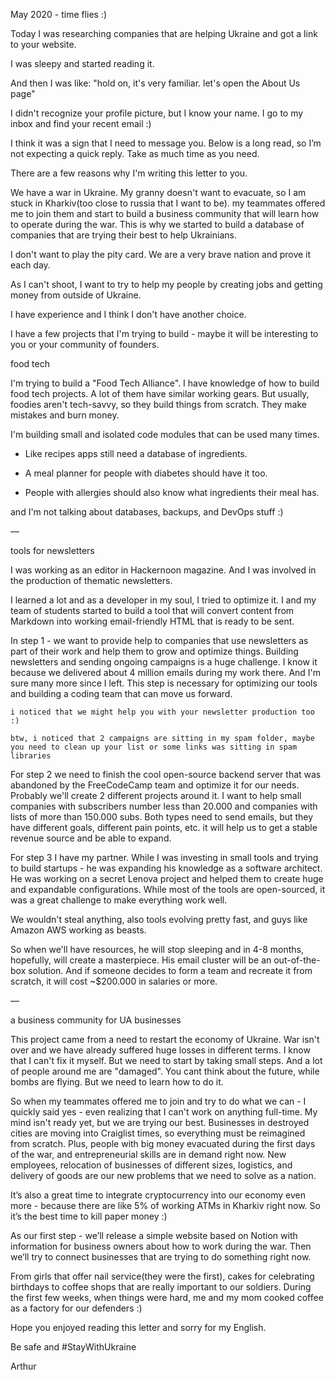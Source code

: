 May 2020 - time flies :)





Today I was researching companies that are helping Ukraine and got a link to your website. 

I was sleepy and started reading it. 

And then I was like: "hold on, it's very familiar. let's open the About Us page" 

I didn't recognize your profile picture, but I know your name. I go to my inbox and find your recent email :)



I think it was a sign that I need to message you. Below is a long read, so I’m not expecting a quick reply. Take as much time as you need.



There are a few reasons why I'm writing this letter to you. 

We have a war in Ukraine. My granny doesn't want to evacuate, so I am stuck in Kharkiv(too close to russia that I want to be). my teammates offered me to join them and start to build a business community that will learn how to operate during the war. This is why we started to build a database of companies that are trying their best to help Ukrainians.



I don't want to play the pity card. We are a very brave nation and prove it each day.

As I can't shoot, I want to try to help my people by creating jobs and getting money from outside of Ukraine. 

I have experience and I think I don't have another choice. 



I have a few projects that I'm trying to build - maybe it will be interesting to you or your community of founders.



food tech

I'm trying to build a "Food Tech Alliance". I have knowledge of how to build food tech projects. A lot of them have similar working gears. But usually, foodies aren't tech-savvy, so they build things from scratch. They make mistakes and burn money. 



I'm building small and isolated code modules that can be used many times. 

- Like recipes apps still need a database of ingredients. 

- A meal planner for people with diabetes should have it too. 

- People with allergies should also know what ingredients their meal has. 

and I'm not talking about databases, backups, and DevOps stuff :) 



—



tools for newsletters

I was working as an editor in Hackernoon magazine. And I was involved in the production of thematic newsletters.

I learned a lot and as a developer in my soul, I tried to optimize it. I and my team of students started to build a tool that will convert content from Markdown into working email-friendly HTML that is ready to be sent. 



In step 1 - we want to provide help to companies that use newsletters as part of their work and help them to grow and optimize things. Building newsletters and sending ongoing campaigns is a huge challenge. I know it because we delivered about 4 million emails during my work there. And I'm sure many more since I left. This step is necessary for optimizing our tools and building a coding team that can move us forward.



`i noticed that we might help you with your newsletter production too :)`



`btw, i noticed that 2 campaigns are sitting in my spam folder, maybe you need to clean up your list or some links was sitting in spam libraries`



For step 2 we need to finish the cool open-source backend server that was abandoned by the FreeCodeCamp team and optimize it for our needs. Probably we'll create 2 different projects around it. I want to help small companies with subscribers number less than 20.000 and companies with lists of more than 150.000 subs. Both types need to send emails, but they have different goals, different pain points, etc. it will help us to get a stable revenue source and be able to expand.



For step 3 I have my partner. While I was investing in small tools and trying to build startups - he was expanding his knowledge as a software architect. He was working on a secret Lenova project and helped them to create huge and expandable configurations. While most of the tools are open-sourced, it was a great challenge to make everything work well.

We wouldn't steal anything, also tools evolving pretty fast, and guys like Amazon AWS working as beasts.



So when we'll have resources, he will stop sleeping and in 4-8 months, hopefully, will create a masterpiece. His email cluster will be an out-of-the-box solution. And if someone decides to form a team and recreate it from scratch, it will cost ~$200.000 in salaries or more. 



—



a business community for UA businesses

This project came from a need to restart the economy of Ukraine. War isn't over and we have already suffered huge losses in different terms. I know that I can't fix it myself. But we need to start by taking small steps. And a lot of people around me are "damaged". You cant think about the future, while bombs are flying. But we need to learn how to do it.



So when my teammates offered me to join and try to do what we can - I quickly said yes - even realizing that I can't work on anything full-time. My mind isn't ready yet, but we are trying our best. Businesses in destroyed cities are moving into Craiglist times, so everything must be reimagined from scratch. Plus, people with big money evacuated during the first days of the war, and entrepreneurial skills are in demand right now. New employees, relocation of businesses of different sizes, logistics, and delivery of goods are our new problems that we need to solve as a nation.



It’s also a great time to integrate cryptocurrency into our economy even more - because there are like 5% of working ATMs in Kharkiv right now. So it’s the best time to kill paper money :) 



As our first step - we’ll release a simple website based on Notion with information for business owners about how to work during the war. Then we’ll try to connect businesses that are trying to do something right now. 



From girls that offer nail service(they were the first), cakes for celebrating birthdays to coffee shops that are really important to our soldiers. During the first few weeks, when things were hard, me and my mom cooked coffee as a factory for our defenders :)  



Hope you enjoyed reading this letter and sorry for my English. 

Be safe and #StayWithUkraine



Arthur
